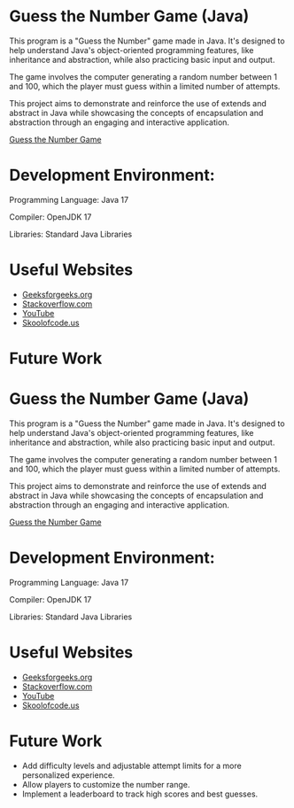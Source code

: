 # Guess the Number Game (Java)

This program is a "Guess the Number" game made in Java. It's designed to help understand Java's object-oriented programming features, like inheritance and abstraction, while also practicing basic input and output.

The game involves the computer generating a random number between 1 and 100, which the player must guess within a limited number of attempts.

This project aims to demonstrate and reinforce the use of extends and abstract in Java while showcasing the concepts of encapsulation and abstraction through an engaging and interactive application.

[Guess the Number Game]()

# Development Environment:
Programming Language: Java 17

Compiler: OpenJDK 17

Libraries: Standard Java Libraries

# Useful Websites
- [Geeksforgeeks.org](https://www.geeksforgeeks.org/number-guessing-game-in-java/)
- [Stackoverflow.com](https://stackoverflow.com/questions/29890213/guess-the-number-in-java)
- [YouTube](https://www.youtube.com/watch?v=xoMzL7aRxK4)
- [Skoolofcode.us](https://skoolofcode.us/blog/guessing-game/)

# Future Work
# Guess the Number Game (Java)

This program is a "Guess the Number" game made in Java. It's designed to help understand Java's object-oriented programming features, like inheritance and abstraction, while also practicing basic input and output.

The game involves the computer generating a random number between 1 and 100, which the player must guess within a limited number of attempts.

This project aims to demonstrate and reinforce the use of extends and abstract in Java while showcasing the concepts of encapsulation and abstraction through an engaging and interactive application.

[Guess the Number Game](https://youtu.be/DwviIFV9TRI)

# Development Environment:
Programming Language: Java 17

Compiler: OpenJDK 17

Libraries: Standard Java Libraries

# Useful Websites
- [Geeksforgeeks.org](https://www.geeksforgeeks.org/number-guessing-game-in-java/)
- [Stackoverflow.com](https://stackoverflow.com/questions/29890213/guess-the-number-in-java)
- [YouTube](https://www.youtube.com/watch?v=xoMzL7aRxK4)
- [Skoolofcode.us](https://skoolofcode.us/blog/guessing-game/)

# Future Work
- Add difficulty levels and adjustable attempt limits for a more personalized experience.
- Allow players to customize the number range.
- Implement a leaderboard to track high scores and best guesses.
